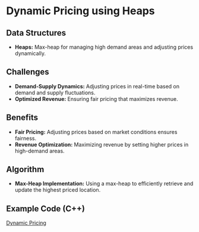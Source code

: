 # Dynamic Pricing using Heaps

## Data Structures
- **Heaps:** Max-heap for managing high demand areas and adjusting prices dynamically.

## Challenges
- **Demand-Supply Dynamics:** Adjusting prices in real-time based on demand and supply fluctuations.
- **Optimized Revenue:** Ensuring fair pricing that maximizes revenue.

## Benefits
- **Fair Pricing:** Adjusting prices based on market conditions ensures fairness.
- **Revenue Optimization:** Maximizing revenue by setting higher prices in high-demand areas.

## Algorithm
- **Max-Heap Implementation:** Using a max-heap to efficiently retrieve and update the highest priced location.

## Example Code (C++)
[Dynamic Pricing](https://github.com/Prajwal1110/APS.github.io/blob/9f441d0ef8618a5b4998b1feac603253ebb6d40a/codes/dynamicpricing.cpp)
